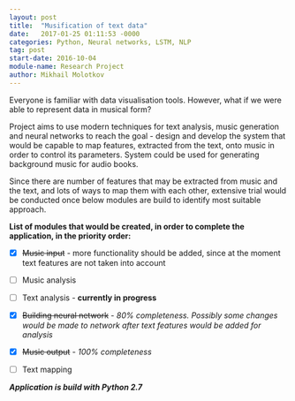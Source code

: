 ```yaml
---
layout: post
title:  "Musification of text data"
date:   2017-01-25 01:11:53 -0000
categories: Python, Neural networks, LSTM, NLP
tag: post
start-date: 2016-10-04
module-name: Research Project
author: Mikhail Molotkov
---
```

Everyone is familiar with data visualisation tools. However, what if we were able to represent data in musical form?

Project aims to use modern techniques for text analysis, music generation and neural networks to reach the goal - design and develop the system that would be capable to map features, extracted from the text, onto music in order to control its parameters. System could be used for generating background music for audio books.

Since there are number of features that may be extracted from music and the text, and lots of ways to map them with each other, extensive trial would be conducted once below modules are build to identify most suitable approach.

**List of modules that would be created, in order to complete the application, in the priority order:**

- [x] ~~Music input~~ - more functionality should be added, since at the moment text features are not taken into account

- [ ] Music analysis

- [ ] Text analysis - **currently in progress**

- [x] ~~Building neural network~~ - *80% completeness. Possibly some changes would be made to network after text features would be added for analysis*

- [x] ~~Music output~~ - *100% completeness*

- [ ] Text mapping

**_Application is build with Python 2.7_**
